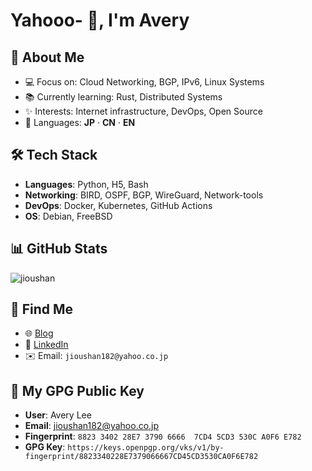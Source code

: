 # Yahooo- 👋, I'm Avery

## 🚀 About Me  
- 💻 Focus on: Cloud Networking, BGP, IPv6, Linux Systems  
- 📚 Currently learning: Rust, Distributed Systems  
- ✨ Interests: Internet infrastructure, DevOps, Open Source
- 🎌 Languages: **JP** · **CN** · **EN**

## 🛠️ Tech Stack
- **Languages**: Python, H5, Bash  
- **Networking**: BIRD, OSPF, BGP, WireGuard, Network-tools  
- **DevOps**: Docker, Kubernetes, GitHub Actions  
- **OS**: Debian, FreeBSD  

## 📊 GitHub Stats
 <img src="https://komarev.com/ghpvc/?username=jioushan&label=Profile%20views&color=0e75b6&style=flat" alt="jioushan" />

## 🔗 Find Me
- 🌐 [Blog](https://blog.jsmsr.com)  
- 💼 [LinkedIn](https://www.linkedin.com/in/avery-lee-b2015a15b)  
- ✉️ Email: `jioushan182@yahoo.co.jp`

## 🔐 My GPG Public Key

- **User**: Avery Lee
- **Email**: jioushan182@yahoo.co.jp
- **Fingerprint**: `8823 3402 28E7 3790 6666  7CD4 5CD3 530C A0F6 E782`
- **GPG Key**: `https://keys.openpgp.org/vks/v1/by-fingerprint/8823340228E7379066667CD45CD3530CA0F6E782`
